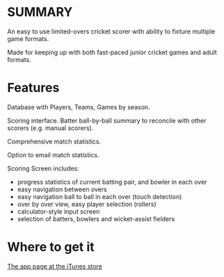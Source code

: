 # SUMMARY

An easy to use limited-overs cricket scorer with ability to fixture multiple game formats.

Made for keeping up with both fast-paced junior cricket games and adult formats.

# Features 

Database with Players, Teams, Games by season.

Scoring interface.   Batter ball-by-ball summary to reconcile with other scorers (e.g. manual scorers).

Comprehensive match statistics.

Option to email match statistics.

Scoring Screen includes:
- progress statistics of current batting pair, and bowler in each over
- easy navigation between overs
- easy navigation ball to ball in each over (touch detection)
- over by over view, easy player selection (rollers)
- calculator-style input screen
- selection of batters, bowlers and wicket-assist fielders

# Where to get it

[The app page at the iTunes store](https://itunes.apple.com/us/app/junior-cricket-scorer/id1437125243?ls=1&mt=8)
